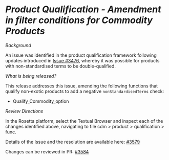 # _Product Qualification - Amendment in filter conditions for Commodity Products_

_Background_

An issue was identified in the product qualification framework following updates introduced in [Issue #3476](https://github.com/finos/common-domain-model/issues/3476), whereby it was possible for products with non-standardised terms to be double-qualified. 

_What is being released?_

This release addresses this issue, amending the following functions that qualify non-exotic products to add a negative `nonStandardisedTerms` check:

* Qualify_Commodity_option

_Review Directions_

In the Rosetta platform, select the Textual Browser and inspect each of the changes identified above, navigating to file cdm > product > qualification > func.

Details of the Issue and the resolution are available here: [#3579](https://github.com/finos/common-domain-model/issues/3579)

Changes can be reviewed in PR: [#3584](https://github.com/finos/common-domain-model/pull/3584)
